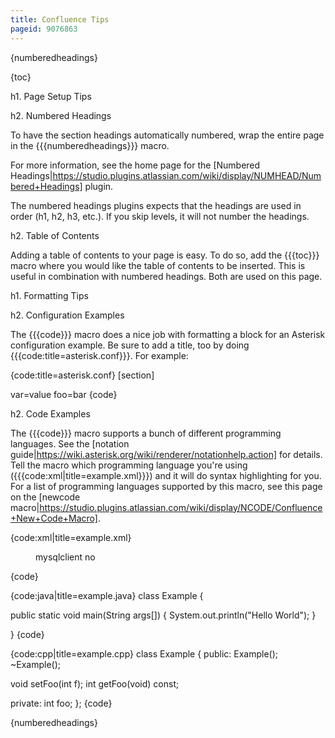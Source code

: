```yaml
---
title: Confluence Tips
pageid: 9076863
---
```


{numberedheadings}

{toc}

h1. Page Setup Tips

h2. Numbered Headings

To have the section headings automatically numbered, wrap the entire page in the {{\{numberedheadings\}}} macro.

For more information, see the home page for the [Numbered Headings|https://studio.plugins.atlassian.com/wiki/display/NUMHEAD/Numbered+Headings] plugin.

The numbered headings plugins expects that the headings are used in order (h1, h2, h3, etc.). If you skip levels, it will not number the headings.

h2. Table of Contents

Adding a table of contents to your page is easy. To do so, add the {{\{toc\}}} macro where you would like the table of contents to be inserted. This is useful in combination with numbered headings. Both are used on this page.

h1. Formatting Tips

h2. Configuration Examples

The {{\{code\}}} macro does a nice job with formatting a block for an Asterisk configuration example. Be sure to add a title, too by doing {{\{code:title=asterisk.conf\}}}. For example:

{code:title=asterisk.conf}
[section]

var=value
foo=bar
{code}

h2. Code Examples

The {{\{code\}}} macro supports a bunch of different programming languages. See the [notation guide|https://wiki.asterisk.org/wiki/renderer/notationhelp.action] for details. Tell the macro which programming language you're using ({{\{code:xml|title=example.xml\}}}) and it will do syntax highlighting for you. For a list of programming languages supported by this macro, see this page on the [newcode macro|https://studio.plugins.atlassian.com/wiki/display/NCODE/Confluence+New+Code+Macro].

{code:xml|title=example.xml}
<?xml version="1.0"?>

<menu name="Asterisk Module and Build Option Selection">
 <category name="MENUSELECT\_ADDONS" displayname="Add-ons (See README-addons.txt)" remove\_on\_change="addons/modules.link">
 <member name="app\_mysql" displayname="Simple Mysql Interface" remove\_on\_change="addons/app\_mysql.o addons/app\_mysql.so">
 <depend>mysqlclient</depend>
 <defaultenabled>no</defaultenabled>
 </member>
 </category>
</menu>
{code}

{code:java|title=example.java}
class Example {

public static void main(String args[])
{
 System.out.println("Hello World");
}

}
{code}

{code:cpp|title=example.cpp}
class Example {
public:
 Example();
 ~Example();

 void setFoo(int f);
 int getFoo(void) const;

private:
 int foo;
};
{code}

{numberedheadings}